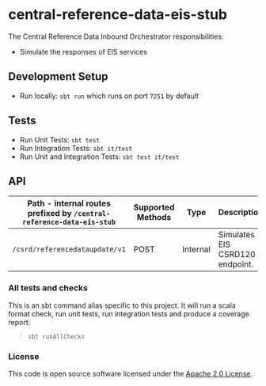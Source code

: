 
# central-reference-data-eis-stub

The Central Reference Data Inbound Orchestrator responsibilities:
- Simulate the responses of EIS services

## Development Setup
- Run locally: `sbt run` which runs on port `7251` by default

## Tests
- Run Unit Tests: `sbt test`
- Run Integration Tests: `sbt it/test`
- Run Unit and Integration Tests: `sbt test it/test`

## API

| Path - internal routes prefixed by `/central-reference-data-eis-stub` | Supported Methods | Type     | Description                                                                |
|----------------------------------------------------------------------|-------------------|----------|----------------------------------------------------------------------------|
| `/csrd/referencedataupdate/v1`                              | POST              | Internal | Simulates EIS CSRD120 endpoint. |

### All tests and checks
This is an sbt command alias specific to this project. It will run a scala format
check, run unit tests, run integration tests and produce a coverage report:
> `sbt runAllChecks`

### License

This code is open source software licensed under the [Apache 2.0 License]("http://www.apache.org/licenses/LICENSE-2.0.html").